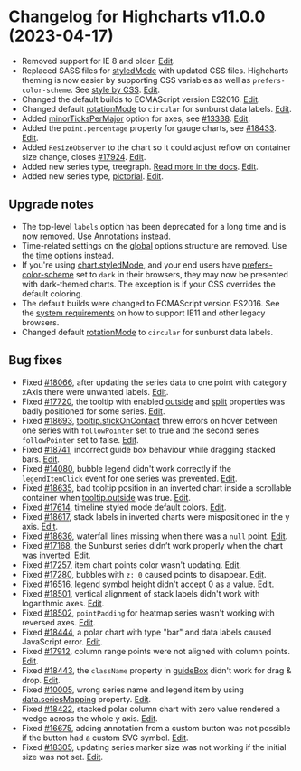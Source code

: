 # Changelog for Highcharts v11.0.0 (2023-04-17)

- Removed support for IE 8 and older. [Edit](https://github.com/highcharts/highcharts/pull/18367).
- Replaced SASS files for [styledMode](https://api.highcharts.com/highcharts/chart.styledMode) with updated CSS files. Highcharts theming is now easier by supporting CSS variables as well as `prefers-color-scheme`. See [style by CSS](https://www.highcharts.com/docs/chart-design-and-style/style-by-css). [Edit](https://github.com/highcharts/highcharts/pull/18115).
- Changed the default builds to ECMAScript version ES2016. [Edit](https://github.com/highcharts/highcharts/pull/18660).
- Changed default [rotationMode](https://api.highcharts.com/highcharts/plotOptions.sunburst.dataLabels.rotationMode) to `circular` for sunburst data labels. [Edit](https://github.com/highcharts/highcharts/pull/18778).
- Added [minorTicksPerMajor](https://api.highcharts.com/highcharts/xAxis.minorTicksPerMajor) option for axes, see [#13338](https://github.com/highcharts/highcharts/issues/13338). [Edit](https://github.com/highcharts/highcharts/pull/18540).
- Added the `point.percentage` property for gauge charts, see [#18433](https://github.com/highcharts/highcharts/issues/18433). [Edit](https://github.com/highcharts/highcharts/pull/18448).
- Added `ResizeObserver` to the chart so it could adjust reflow on container size change, closes [#17924](https://github.com/highcharts/highcharts/issues/17924). [Edit](https://github.com/highcharts/highcharts/pull/17951).
- Added new series type, treegraph. [Read more in the docs](https://www.highcharts.com/docs/chart-and-series-types/treegraph-chart). [Edit](https://github.com/highcharts/highcharts/pull/17600).
- Added new series type, [pictorial](https://www.highcharts.com/docs/chart-and-series-types/pictorial). [Edit](https://github.com/highcharts/highcharts/pull/16923).

## Upgrade notes
- The top-level `labels` option has been deprecated for a long time and is now removed. Use [Annotations](https://www.highcharts.com/docs/advanced-chart-features/annotations-module) instead.
- Time-related settings on the [global](https://api.highcharts.com/highcharts/global) options structure are removed. Use the [time](https://api.highcharts.com/highcharts/time) options instead.
- If you're using [chart.styledMode](https://api.highcharts.com/highcharts/chart.styledMode), and your end users have [prefers-color-scheme](https://developer.mozilla.org/en-US/docs/Web/CSS/@media/prefers-color-scheme) set to `dark` in their browsers, they may now be presented with dark-themed charts. The exception is if your CSS overrides the default coloring.
- The default builds were changed to ECMAScript version ES2016. See the [system requirements](https://www.highcharts.com/docs/getting-started/system-requirements) on how to support IE11 and other legacy browsers.
- Changed default [rotationMode](https://api.highcharts.com/highcharts/plotOptions.sunburst.dataLabels.rotationMode) to `circular` for sunburst data labels.

## Bug fixes
- Fixed [#18066](https://github.com/highcharts/highcharts/issues/18066), after updating the series data to one point with category xAxis there were unwanted labels. [Edit](https://github.com/highcharts/highcharts/pull/18825).
- Fixed [#17720](https://github.com/highcharts/highcharts/issues/17720), the tooltip with enabled [outside](https://api.highcharts.com/highcharts/tooltip.outside) and [split](https://api.highcharts.com/highcharts/tooltip.split) properties was badly positioned for some series. [Edit](https://github.com/highcharts/highcharts/pull/18692).
- Fixed [#18693](https://github.com/highcharts/highcharts/issues/18693), [tooltip.stickOnContact](https://api.highcharts.com/highcharts/tooltip.stickOnContact) threw errors on hover between one series with `followPointer` set to true and the second series `followPointer` set to false. [Edit](https://github.com/highcharts/highcharts/pull/18817).
- Fixed [#18741](https://github.com/highcharts/highcharts/issues/18741), incorrect guide box behaviour while dragging stacked bars. [Edit](https://github.com/highcharts/highcharts/pull/18777).
- Fixed [#14080](https://github.com/highcharts/highcharts/issues/14080), bubble legend didn't work correctly if the `legendItemClick` event for one series was prevented. [Edit](https://github.com/highcharts/highcharts/pull/18765).
- Fixed [#18635](https://github.com/highcharts/highcharts/issues/18635), bad tooltip position in an inverted chart inside a scrollable container when [tooltip.outside](https://api.highcharts.com/highcharts/tooltip.outside) was true. [Edit](https://github.com/highcharts/highcharts/pull/18681).
- Fixed [#17614](https://github.com/highcharts/highcharts/issues/17614), timeline styled mode default colors. [Edit](https://github.com/highcharts/highcharts/pull/18682).
- Fixed [#18617](https://github.com/highcharts/highcharts/issues/18617), stack labels in inverted charts were mispositioned in the y axis. [Edit](https://github.com/highcharts/highcharts/pull/18686).
- Fixed [#18636](https://github.com/highcharts/highcharts/issues/18636), waterfall lines missing when there was a `null` point. [Edit](https://github.com/highcharts/highcharts/pull/18651).
- Fixed [#17168](https://github.com/highcharts/highcharts/issues/17168), the Sunburst series didn’t work properly when the chart was inverted. [Edit](https://github.com/highcharts/highcharts/pull/18638).
- Fixed [#17257](https://github.com/highcharts/highcharts/issues/17257), item chart points color wasn't updating. [Edit](https://github.com/highcharts/highcharts/pull/18607).
- Fixed [#17280](https://github.com/highcharts/highcharts/issues/17280), bubbles with `z: 0` caused points to disappear. [Edit](https://github.com/highcharts/highcharts/pull/18604).
- Fixed [#16516](https://github.com/highcharts/highcharts/issues/16516), legend symbol height didn't accept 0 as a value. [Edit](https://github.com/highcharts/highcharts/pull/18559).
- Fixed [#18501](https://github.com/highcharts/highcharts/issues/18501), vertical alignment of stack labels didn't work with logarithmic axes. [Edit](https://github.com/highcharts/highcharts/pull/18534).
- Fixed [#18502](https://github.com/highcharts/highcharts/issues/18502), `pointPadding` for heatmap series wasn't working with reversed axes. [Edit](https://github.com/highcharts/highcharts/pull/18510).
- Fixed [#18444](https://github.com/highcharts/highcharts/issues/18444), a polar chart with type "bar" and data labels caused JavaScript error. [Edit](https://github.com/highcharts/highcharts/pull/18500).
- Fixed [#17912](https://github.com/highcharts/highcharts/issues/17912), column range points were not aligned with column points. [Edit](https://github.com/highcharts/highcharts/pull/18486).
- Fixed [#18443](https://github.com/highcharts/highcharts/issues/18443), the `className` property in [guideBox](https://api.highcharts.com/highcharts/plotOptions.series.dragDrop.guideBox) didn't work for drag & drop. [Edit](https://github.com/highcharts/highcharts/pull/18446).
- Fixed [#10005](https://github.com/highcharts/highcharts/issues/10005), wrong series name and legend item by using [data.seriesMapping](https://api.highcharts.com/highcharts/data.seriesMapping) property. [Edit](https://github.com/highcharts/highcharts/pull/18455).
- Fixed [#18422](https://github.com/highcharts/highcharts/issues/18422), stacked polar column chart with zero value rendered a wedge across the whole y axis. [Edit](https://github.com/highcharts/highcharts/pull/18430).
- Fixed [#16675](https://github.com/highcharts/highcharts/issues/16675), adding annotation from a custom button was not possible if the button had a custom SVG symbol. [Edit](https://github.com/highcharts/highcharts/pull/18381).
- Fixed [#18305](https://github.com/highcharts/highcharts/issues/18305), updating series marker size was not working if the initial size was not set. [Edit](https://github.com/highcharts/highcharts/pull/18354).
